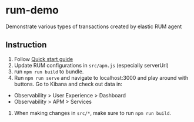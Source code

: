 # rum-demo

Demonstrate various types of transactions created by elastic RUM agent

## Instruction
1. Follow [Quick start guide](https://www.elastic.co/guide/en/apm/guide/8.4/apm-quick-start.html)
1. Update RUM configurations in `src/apm.js` (especially serverUrl)
1. run `npm run build` to bundle.
1. Run `npm run serve` and navigate to localhost:3000 and play around with buttons. Go to Kibana and check out data in:
  - Observability > User Experience > Dashboard 
  - Observability > APM > Services
1. When making changes in `src/*`, make sure to run `npm run build`.
